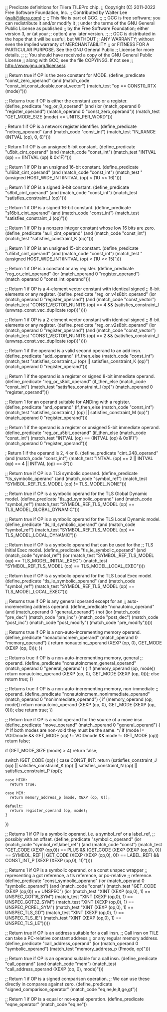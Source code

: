 ;; Predicate definitions for Tilera TILEPro chip.
;; Copyright (C) 2011-2022 Free Software Foundation, Inc.
;; Contributed by Walter Lee (walt@tilera.com)
;;
;; This file is part of GCC.
;;
;; GCC is free software; you can redistribute it and/or modify it
;; under the terms of the GNU General Public License as published
;; by the Free Software Foundation; either version 3, or (at your
;; option) any later version.
;;
;; GCC is distributed in the hope that it will be useful, but WITHOUT
;; ANY WARRANTY; without even the implied warranty of MERCHANTABILITY
;; or FITNESS FOR A PARTICULAR PURPOSE.  See the GNU General Public
;; License for more details.
;;
;; You should have received a copy of the GNU General Public License
;; along with GCC; see the file COPYING3.  If not see
;; <http://www.gnu.org/licenses/>.

;; Return true if OP is the zero constant for MODE.
(define_predicate "const_zero_operand"
  (and (match_code "const_int,const_double,const_vector")
       (match_test "op == CONST0_RTX (mode)")))

;; Returns true if OP is either the constant zero or a register.
(define_predicate "reg_or_0_operand"
  (and (ior (match_operand 0 "register_operand")
	    (match_operand 0 "const_zero_operand"))
       (match_test "GET_MODE_SIZE (mode) <= UNITS_PER_WORD")))

; Return 1 if OP is a network register identifier.
(define_predicate "netreg_operand"
  (and (match_code "const_int")
       (match_test "IN_RANGE (INTVAL (op), 0, 6)")))

; Return 1 if OP is an unsigned 5-bit constant.
(define_predicate "u5bit_cint_operand"
  (and (match_code "const_int")
       (match_test "INTVAL (op) == (INTVAL (op) & 0x1F)")))

;; Return 1 if OP is an unsigned 16-bit constant.
(define_predicate "u16bit_cint_operand"
  (and (match_code "const_int")
       (match_test "(unsigned HOST_WIDE_INT)INTVAL (op) < (1U << 16)")))

;; Return 1 if OP is a signed 8-bit constant.
(define_predicate "s8bit_cint_operand"
  (and (match_code "const_int")
       (match_test "satisfies_constraint_I (op)")))

;; Return 1 if OP is a signed 16-bit constant.
(define_predicate "s16bit_cint_operand"
  (and (match_code "const_int")
       (match_test "satisfies_constraint_J (op)")))

;; Return 1 if OP is a nonzero integer constant whose low 16 bits are zero.
(define_predicate "auli_cint_operand"
  (and (match_code "const_int")
       (match_test "satisfies_constraint_K (op)")))

;; Return 1 if OP is an unsigned 15-bit constant.
(define_predicate "u15bit_cint_operand"
  (and (match_code "const_int")
       (match_test "(unsigned HOST_WIDE_INT)INTVAL (op) < (1U << 15)")))

;; Return 1 if OP is a constant or any register.
(define_predicate "reg_or_cint_operand"
  (ior (match_operand 0 "register_operand")
       (match_operand 0 "const_int_operand")))

;; Return 1 if OP is a 4-element vector constant with identical signed
;; 8-bit elements or any register.
(define_predicate "reg_or_v4s8bit_operand"
  (ior (match_operand 0 "register_operand")
       (and (match_code "const_vector")
	    (match_test "CONST_VECTOR_NUNITS (op) == 4
                         && (satisfies_constraint_I
			     (unwrap_const_vec_duplicate (op)))"))))

;; Return 1 if OP is a 2-element vector constant with identical signed
;; 8-bit elements or any register.
(define_predicate "reg_or_v2s8bit_operand"
  (ior (match_operand 0 "register_operand")
       (and (match_code "const_vector")
	    (match_test "CONST_VECTOR_NUNITS (op) == 2
                         && (satisfies_constraint_I
			     (unwrap_const_vec_duplicate (op)))"))))

;; Return 1 if the operand is a valid second operand to an add insn.
(define_predicate "add_operand"
  (if_then_else (match_code "const_int")
    (match_test "satisfies_constraint_J (op) || satisfies_constraint_K (op)")
    (match_operand 0 "register_operand")))

;; Return 1 if the operand is a register or signed 8-bit immediate operand.
(define_predicate "reg_or_s8bit_operand"
  (if_then_else (match_code "const_int")
    (match_test "satisfies_constraint_I (op)")
    (match_operand 0 "register_operand")))

;; Return 1 for an operand suitable for ANDing with a register.
(define_predicate "and_operand"
  (if_then_else (match_code "const_int")
    (match_test "satisfies_constraint_I (op) || satisfies_constraint_M (op)")
    (match_operand 0 "register_operand")))

;; Return 1 if the operand is a register or unsigned 5-bit immediate operand.
(define_predicate "reg_or_u5bit_operand"
  (if_then_else (match_code "const_int")
    (match_test "INTVAL (op) == (INTVAL (op) & 0x1F)")
    (match_operand 0 "register_operand")))

; Return 1 if the operand is 2, 4 or 8.
(define_predicate "cint_248_operand"
  (and (match_code "const_int")
       (match_test
        "INTVAL (op) == 2 || INTVAL (op) == 4 || INTVAL (op) == 8")))


;; Return true if OP is a TLS symbolic operand.
(define_predicate "tls_symbolic_operand"
  (and (match_code "symbol_ref")
       (match_test "SYMBOL_REF_TLS_MODEL (op) !=  TLS_MODEL_NONE")))

;; Return true if OP is a symbolic operand for the TLS Global Dynamic model.
(define_predicate "tls_gd_symbolic_operand"
  (and (match_code "symbol_ref")
       (match_test "SYMBOL_REF_TLS_MODEL (op) == TLS_MODEL_GLOBAL_DYNAMIC")))

;; Return true if OP is a symbolic operand for the TLS Local Dynamic model.
(define_predicate "tls_ld_symbolic_operand"
  (and (match_code "symbol_ref")
       (match_test "SYMBOL_REF_TLS_MODEL (op) == TLS_MODEL_LOCAL_DYNAMIC")))

;; Return true if OP is a symbolic operand that can be used for the
;; TLS Initial Exec model.
(define_predicate "tls_ie_symbolic_operand"
  (and (match_code "symbol_ref")
       (ior (match_test "SYMBOL_REF_TLS_MODEL (op) == TLS_MODEL_INITIAL_EXEC")
            (match_test "SYMBOL_REF_TLS_MODEL (op) == TLS_MODEL_LOCAL_EXEC"))))

;; Return true if OP is a symbolic operand for the TLS Local Exec model.
(define_predicate "tls_le_symbolic_operand"
  (and (match_code "symbol_ref")
       (match_test "SYMBOL_REF_TLS_MODEL (op) == TLS_MODEL_LOCAL_EXEC")))

;; Returns true if OP is any general operand except for an
;; auto-incrementing address operand.
(define_predicate "nonautoinc_operand"
  (and (match_operand 0 "general_operand")
       (not (ior (match_code "pre_dec") (match_code "pre_inc")
		 (match_code "post_dec") (match_code "post_inc")
		 (match_code "post_modify") (match_code "pre_modify")))))

;; Returns true if OP is a non-auto-incrementing memory operand.
(define_predicate "nonautoincmem_operand"
  (match_operand 0 "memory_operand")
{
  return nonautoinc_operand (XEXP (op, 0), GET_MODE (XEXP (op, 0)));
})

;; Returns true if OP is a non-auto-incrementing memory, general
;; operand.
(define_predicate "nonautoincmem_general_operand"
  (match_operand 0 "general_operand")
{
  if (memory_operand (op, mode))
    return nonautoinc_operand (XEXP (op, 0), GET_MODE (XEXP (op, 0)));
  else
    return true;
})
 
;; Returns true if OP is a non-auto-incrementing memory, non-immediate
;; operand.
(define_predicate "nonautoincmem_nonimmediate_operand"
  (match_operand 0 "nonimmediate_operand")
{
  if (memory_operand (op, mode))
    return nonautoinc_operand (XEXP (op, 0), GET_MODE (XEXP (op, 0)));
  else
    return true;
})
 
;; Return true if OP is a valid operand for the source of a move insn.
(define_predicate "move_operand"
  (match_operand 0 "general_operand")
{
  /* If both modes are non-void they must be the same.  */
  if (mode != VOIDmode && GET_MODE (op) != VOIDmode && mode != GET_MODE (op))
    return false;

  if (GET_MODE_SIZE (mode) > 4)
    return false;

  switch (GET_CODE (op))
    {
    case CONST_INT:
      return (satisfies_constraint_J (op)
              || satisfies_constraint_K (op)
              || satisfies_constraint_N (op)
              || satisfies_constraint_P (op));

    case HIGH:
      return true;

    case MEM:
      return memory_address_p (mode, XEXP (op, 0));

    default:
      return register_operand (op, mode);
    }
})

;; Returns 1 if OP is a symbolic operand, i.e. a symbol_ref or a label_ref,
;; possibly with an offset.
(define_predicate "symbolic_operand"
  (ior (match_code "symbol_ref,label_ref")
       (and (match_code "const")
	    (match_test "GET_CODE (XEXP (op,0)) == PLUS
			 && (GET_CODE (XEXP (XEXP (op,0), 0)) == SYMBOL_REF
			     || GET_CODE (XEXP (XEXP (op,0), 0)) == LABEL_REF)
			 && CONST_INT_P (XEXP (XEXP (op,0), 1))"))))

;; Returns 1 if OP is a symbolic operand, or a const unspec wrapper
;; representing a got reference, a tls reference, or pc-relative
;; reference.
(define_predicate "const_symbolic_operand"
  (ior (match_operand 0 "symbolic_operand")
       (and (match_code "const")
	    (match_test "GET_CODE (XEXP (op,0)) == UNSPEC")
	    (ior (match_test "XINT (XEXP (op,0), 1) == UNSPEC_GOT16_SYM")
		 (match_test "XINT (XEXP (op,0), 1) == UNSPEC_GOT32_SYM")
		 (match_test "XINT (XEXP (op,0), 1) == UNSPEC_PCREL_SYM")
		 (match_test "XINT (XEXP (op,0), 1) == UNSPEC_TLS_GD")
		 (match_test "XINT (XEXP (op,0), 1) == UNSPEC_TLS_IE")
		 (match_test "XINT (XEXP (op,0), 1) == UNSPEC_TLS_LE")))))

;; Return true if OP is an address suitable for a call insn.
;; Call insn on TILE can take a PC-relative constant address
;; or any regular memory address.
(define_predicate "call_address_operand"
  (ior (match_operand 0 "symbolic_operand")
       (match_test "memory_address_p (Pmode, op)")))

;; Return true if OP is an operand suitable for a call insn.
(define_predicate "call_operand"
  (and (match_code "mem")
       (match_test "call_address_operand (XEXP (op, 0), mode)")))

;; Return 1 if OP is a signed comparison operation.
;; We can use these directly in compares against zero.
(define_predicate "signed_comparison_operator"
  (match_code "eq,ne,le,lt,ge,gt"))

;; Return 1 if OP is a equal or not-equal operation.
(define_predicate "eqne_operator"
  (match_code "eq,ne"))
